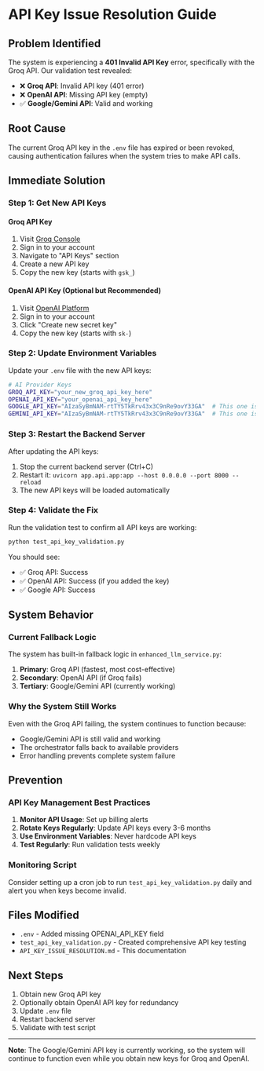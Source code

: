 # API Key Issue Resolution Guide

## Problem Identified
The system is experiencing a **401 Invalid API Key** error, specifically with the Groq API. Our validation test revealed:

- ❌ **Groq API**: Invalid API key (401 error)
- ❌ **OpenAI API**: Missing API key (empty)
- ✅ **Google/Gemini API**: Valid and working

## Root Cause
The current Groq API key in the `.env` file has expired or been revoked, causing authentication failures when the system tries to make API calls.

## Immediate Solution

### Step 1: Get New API Keys

#### Groq API Key
1. Visit [Groq Console](https://console.groq.com/)
2. Sign in to your account
3. Navigate to "API Keys" section
4. Create a new API key
5. Copy the new key (starts with `gsk_`)

#### OpenAI API Key (Optional but Recommended)
1. Visit [OpenAI Platform](https://platform.openai.com/api-keys)
2. Sign in to your account
3. Click "Create new secret key"
4. Copy the new key (starts with `sk-`)

### Step 2: Update Environment Variables

Update your `.env` file with the new API keys:

```bash
# AI Provider Keys
GROQ_API_KEY="your_new_groq_api_key_here"
OPENAI_API_KEY="your_openai_api_key_here"
GOOGLE_API_KEY="AIzaSyBmNAM-rtTY5TkRrv43x3C9nRe9ovY33GA"  # This one is working
GEMINI_API_KEY="AIzaSyBmNAM-rtTY5TkRrv43x3C9nRe9ovY33GA"  # This one is working
```

### Step 3: Restart the Backend Server

After updating the API keys:

1. Stop the current backend server (Ctrl+C)
2. Restart it: `uvicorn app.api.app:app --host 0.0.0.0 --port 8000 --reload`
3. The new API keys will be loaded automatically

### Step 4: Validate the Fix

Run the validation test to confirm all API keys are working:

```bash
python test_api_key_validation.py
```

You should see:
- ✅ Groq API: Success
- ✅ OpenAI API: Success (if you added the key)
- ✅ Google API: Success

## System Behavior

### Current Fallback Logic
The system has built-in fallback logic in `enhanced_llm_service.py`:

1. **Primary**: Groq API (fastest, most cost-effective)
2. **Secondary**: OpenAI API (if Groq fails)
3. **Tertiary**: Google/Gemini API (currently working)

### Why the System Still Works
Even with the Groq API failing, the system continues to function because:
- Google/Gemini API is still valid and working
- The orchestrator falls back to available providers
- Error handling prevents complete system failure

## Prevention

### API Key Management Best Practices
1. **Monitor API Usage**: Set up billing alerts
2. **Rotate Keys Regularly**: Update API keys every 3-6 months
3. **Use Environment Variables**: Never hardcode API keys
4. **Test Regularly**: Run validation tests weekly

### Monitoring Script
Consider setting up a cron job to run `test_api_key_validation.py` daily and alert you when keys become invalid.

## Files Modified
- `.env` - Added missing OPENAI_API_KEY field
- `test_api_key_validation.py` - Created comprehensive API key testing
- `API_KEY_ISSUE_RESOLUTION.md` - This documentation

## Next Steps
1. Obtain new Groq API key
2. Optionally obtain OpenAI API key for redundancy
3. Update `.env` file
4. Restart backend server
5. Validate with test script

---

**Note**: The Google/Gemini API key is currently working, so the system will continue to function even while you obtain new keys for Groq and OpenAI.